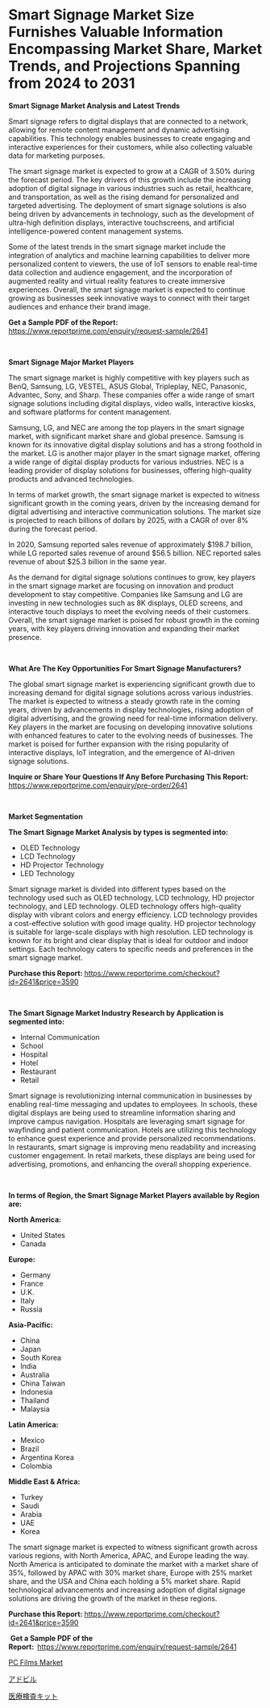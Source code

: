<p><h1>Smart Signage Market Size Furnishes Valuable Information Encompassing Market Share, Market Trends, and Projections Spanning from 2024 to 2031</h1></p><p><strong>Smart Signage Market Analysis and Latest Trends</strong></p>
<p><p>Smart signage refers to digital displays that are connected to a network, allowing for remote content management and dynamic advertising capabilities. This technology enables businesses to create engaging and interactive experiences for their customers, while also collecting valuable data for marketing purposes.</p><p>The smart signage market is expected to grow at a CAGR of 3.50% during the forecast period. The key drivers of this growth include the increasing adoption of digital signage in various industries such as retail, healthcare, and transportation, as well as the rising demand for personalized and targeted advertising. The deployment of smart signage solutions is also being driven by advancements in technology, such as the development of ultra-high definition displays, interactive touchscreens, and artificial intelligence-powered content management systems.</p><p>Some of the latest trends in the smart signage market include the integration of analytics and machine learning capabilities to deliver more personalized content to viewers, the use of IoT sensors to enable real-time data collection and audience engagement, and the incorporation of augmented reality and virtual reality features to create immersive experiences. Overall, the smart signage market is expected to continue growing as businesses seek innovative ways to connect with their target audiences and enhance their brand image.</p></p>
<p><strong>Get a Sample PDF of the Report:&nbsp;</strong> <a href="https://www.reportprime.com/enquiry/request-sample/2641">https://www.reportprime.com/enquiry/request-sample/2641</a></p>
<p>&nbsp;</p>
<p><strong>Smart Signage Major Market Players</strong></p>
<p><p>The smart signage market is highly competitive with key players such as BenQ, Samsung, LG, VESTEL, ASUS Global, Tripleplay, NEC, Panasonic, Advantec, Sony, and Sharp. These companies offer a wide range of smart signage solutions including digital displays, video walls, interactive kiosks, and software platforms for content management.</p><p>Samsung, LG, and NEC are among the top players in the smart signage market, with significant market share and global presence. Samsung is known for its innovative digital display solutions and has a strong foothold in the market. LG is another major player in the smart signage market, offering a wide range of digital display products for various industries. NEC is a leading provider of display solutions for businesses, offering high-quality products and advanced technologies.</p><p>In terms of market growth, the smart signage market is expected to witness significant growth in the coming years, driven by the increasing demand for digital advertising and interactive communication solutions. The market size is projected to reach billions of dollars by 2025, with a CAGR of over 8% during the forecast period.</p><p>In 2020, Samsung reported sales revenue of approximately $198.7 billion, while LG reported sales revenue of around $56.5 billion. NEC reported sales revenue of about $25.3 billion in the same year.</p><p>As the demand for digital signage solutions continues to grow, key players in the smart signage market are focusing on innovation and product development to stay competitive. Companies like Samsung and LG are investing in new technologies such as 8K displays, OLED screens, and interactive touch displays to meet the evolving needs of their customers. Overall, the smart signage market is poised for robust growth in the coming years, with key players driving innovation and expanding their market presence.</p></p>
<p>&nbsp;</p>
<p><strong>What Are The Key Opportunities For Smart Signage Manufacturers?</strong></p>
<p><p>The global smart signage market is experiencing significant growth due to increasing demand for digital signage solutions across various industries. The market is expected to witness a steady growth rate in the coming years, driven by advancements in display technologies, rising adoption of digital advertising, and the growing need for real-time information delivery. Key players in the market are focusing on developing innovative solutions with enhanced features to cater to the evolving needs of businesses. The market is poised for further expansion with the rising popularity of interactive displays, IoT integration, and the emergence of AI-driven signage solutions.</p></p>
<p><strong>Inquire or Share Your Questions If Any Before Purchasing This Report:</strong> <a href="https://www.reportprime.com/enquiry/pre-order/2641">https://www.reportprime.com/enquiry/pre-order/2641</a></p>
<p>&nbsp;</p>
<p><strong>Market Segmentation</strong></p>
<p><strong>The Smart Signage Market Analysis by types is segmented into:</strong></p>
<p><ul><li>OLED Technology</li><li>LCD Technology</li><li>HD Projector Technology</li><li>LED Technology</li></ul></p>
<p><p>Smart signage market is divided into different types based on the technology used such as OLED technology, LCD technology, HD projector technology, and LED technology. OLED technology offers high-quality display with vibrant colors and energy efficiency. LCD technology provides a cost-effective solution with good image quality. HD projector technology is suitable for large-scale displays with high resolution. LED technology is known for its bright and clear display that is ideal for outdoor and indoor settings. Each technology caters to specific needs and preferences in the smart signage market.</p></p>
<p><strong>Purchase this Report:&nbsp;</strong><a href="https://www.reportprime.com/checkout?id=2641&price=3590">https://www.reportprime.com/checkout?id=2641&price=3590</a></p>
<p>&nbsp;</p>
<p><strong>The Smart Signage Market Industry Research by Application is segmented into:</strong></p>
<p><ul><li>Internal Communication</li><li>School</li><li>Hospital</li><li>Hotel</li><li>Restaurant</li><li>Retail</li></ul></p>
<p><p>Smart signage is revolutionizing internal communication in businesses by enabling real-time messaging and updates to employees. In schools, these digital displays are being used to streamline information sharing and improve campus navigation. Hospitals are leveraging smart signage for wayfinding and patient communication. Hotels are utilizing this technology to enhance guest experience and provide personalized recommendations. In restaurants, smart signage is improving menu readability and increasing customer engagement. In retail markets, these displays are being used for advertising, promotions, and enhancing the overall shopping experience.</p></p>
<p>&nbsp;</p>
<p><strong>In terms of Region, the Smart Signage Market Players available by Region are:</strong></p>
<p>
    <p> <strong> North America: </strong>
        <ul>
            <li>United States</li>
            <li>Canada</li>
        </ul>
        </p> 
    <p> <strong> Europe: </strong>
        <ul>
            <li>Germany</li>
            <li>France</li>
            <li>U.K.</li>
            <li>Italy</li>
            <li>Russia</li>
        </ul>
        </p> 
    <p> <strong> Asia-Pacific: </strong>
        <ul>
            <li>China</li>
            <li>Japan</li>
            <li>South Korea</li>
            <li>India</li>
            <li>Australia</li>
            <li>China Taiwan</li>
            <li>Indonesia</li>
            <li>Thailand</li>
            <li>Malaysia</li>
        </ul>
        </p> 
    <p> <strong> Latin America: </strong>
        <ul>
            <li>Mexico</li>
            <li>Brazil</li>
            <li>Argentina Korea</li>
            <li>Colombia</li>
        </ul>
        </p> 
    <p> <strong> Middle East & Africa: </strong>
        <ul>
            <li>Turkey</li>
            <li>Saudi</li>
            <li>Arabia</li>
            <li>UAE</li>
            <li>Korea</li>
        </ul>
    </p>
    </p>
<p><p>The smart signage market is expected to witness significant growth across various regions, with North America, APAC, and Europe leading the way. North America is anticipated to dominate the market with a market share of 35%, followed by APAC with 30% market share, Europe with 25% market share, and the USA and China each holding a 5% market share. Rapid technological advancements and increasing adoption of digital signage solutions are driving the growth of the market in these regions.</p></p>
<p><strong>Purchase this Report: </strong><a href="https://www.reportprime.com/checkout?id=2641&price=3590">https://www.reportprime.com/checkout?id=2641&price=3590</a></p>
<p>&nbsp;<strong>Get a Sample PDF of the Report:&nbsp;&nbsp;</strong><a href="https://www.reportprime.com/enquiry/request-sample/2641">https://www.reportprime.com/enquiry/request-sample/2641</a></p>
<p><strong></strong></p>
<p><p><a href="https://invited-way-688.notion.site/PC-Films-Market-Size-Market-Trends-and-Growth-Outlook-forecasted-for-period-from-2024-to-2031-4ae62f13a8b0477b8190abefaa73f5ed">PC Films Market</a></p><p><a href="https://github.com/EmoryYundt1935/Market-Research-Report-List-1/blob/main/411024312025.md">アドビル</a></p><p><a href="https://github.com/ksxzwxabcuynh011/Market-Research-Report-List-1/blob/main/200393812026.md">医療検査キット</a></p></p>